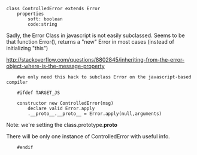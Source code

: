 
    class ControlledError extends Error
        properties 
            soft: boolean
            code:string


Sadly, the Error Class in javascript is not easily subclassed. 
Seems to be that function Error(), returns a "new" Error in most cases 
(instead of initializing "this")

http://stackoverflow.com/questions/8802845/inheriting-from-the-error-object-where-is-the-message-property

        #we only need this hack to subclass Error on the javascript-based compiler

        #ifdef TARGET_JS

        constructor new ControlledError(msg)
            declare valid Error.apply 
            .__proto__.__proto__ = Error.apply(null,arguments)

Note: we're setting the class.prototype.__proto__

There will be only one instance of ControlledError with useful info.


        #endif 
